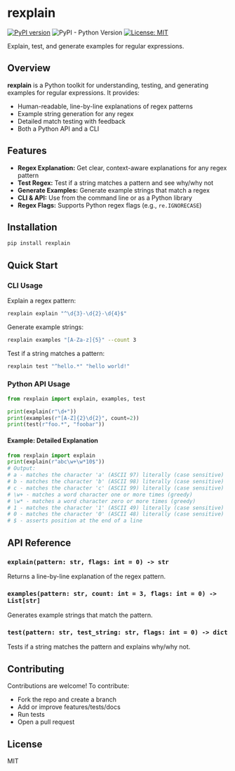 # rexplain

[![PyPI version](https://img.shields.io/pypi/v/rexplain.svg)](https://pypi.org/project/rexplain/)
![PyPI - Python Version](https://img.shields.io/pypi/pyversions/rexplain)
[![License: MIT](https://img.shields.io/badge/License-MIT-yellow.svg)](https://opensource.org/licenses/MIT)

Explain, test, and generate examples for regular expressions.

## Overview

**rexplain** is a Python toolkit for understanding, testing, and generating examples for regular expressions. It provides:
- Human-readable, line-by-line explanations of regex patterns
- Example string generation for any regex
- Detailed match testing with feedback
- Both a Python API and a CLI

## Features
- **Regex Explanation:** Get clear, context-aware explanations for any regex pattern
- **Test Regex:** Test if a string matches a pattern and see why/why not
- **Generate Examples:** Generate example strings that match a regex
- **CLI & API:** Use from the command line or as a Python library
- **Regex Flags:** Supports Python regex flags (e.g., `re.IGNORECASE`)

## Installation

```bash
pip install rexplain
```

## Quick Start

### CLI Usage

Explain a regex pattern:
```bash
rexplain explain "^\d{3}-\d{2}-\d{4}$"
```

Generate example strings:
```bash
rexplain examples "[A-Za-z]{5}" --count 3
```

Test if a string matches a pattern:
```bash
rexplain test "^hello.*" "hello world!"
```

### Python API Usage

```python
from rexplain import explain, examples, test

print(explain(r"\d+"))
print(examples(r"[A-Z]{2}\d{2}", count=2))
print(test(r"foo.*", "foobar"))
```

#### Example: Detailed Explanation
```python
from rexplain import explain
print(explain(r"abc\w+\w*10$"))
# Output:
# a - matches the character 'a' (ASCII 97) literally (case sensitive)
# b - matches the character 'b' (ASCII 98) literally (case sensitive)
# c - matches the character 'c' (ASCII 99) literally (case sensitive)
# \w+ - matches a word character one or more times (greedy)
# \w* - matches a word character zero or more times (greedy)
# 1 - matches the character '1' (ASCII 49) literally (case sensitive)
# 0 - matches the character '0' (ASCII 48) literally (case sensitive)
# $ - asserts position at the end of a line
```

## API Reference

### `explain(pattern: str, flags: int = 0) -> str`
Returns a line-by-line explanation of the regex pattern.

### `examples(pattern: str, count: int = 3, flags: int = 0) -> List[str]`
Generates example strings that match the pattern.

### `test(pattern: str, test_string: str, flags: int = 0) -> dict`
Tests if a string matches the pattern and explains why/why not.

## Contributing

Contributions are welcome! To contribute:
- Fork the repo and create a branch
- Add or improve features/tests/docs
- Run tests
- Open a pull request

## License

MIT
